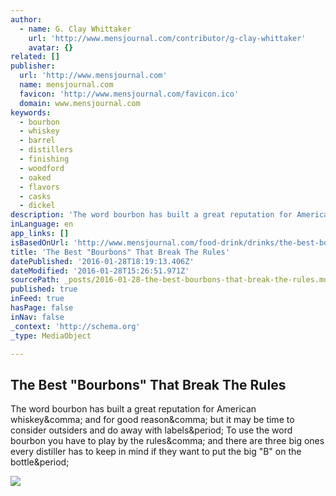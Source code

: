 ```yaml
---
author:
  - name: G. Clay Whittaker
    url: 'http://www.mensjournal.com/contributor/g-clay-whittaker'
    avatar: {}
related: []
publisher:
  url: 'http://www.mensjournal.com'
  name: mensjournal.com
  favicon: 'http://www.mensjournal.com/favicon.ico'
  domain: www.mensjournal.com
keywords:
  - bourbon
  - whiskey
  - barrel
  - distillers
  - finishing
  - woodford
  - oaked
  - flavors
  - casks
  - dickel
description: 'The word bourbon has built a great reputation for American whiskey, and for good reason, but it may be time to consider outsiders and do away with labels. To use the word bourbon you have to play by the rules, and there are three big ones every distiller has to keep in mind if they want to put the big "B" on the bottle.'
inLanguage: en
app_links: []
isBasedOnUrl: 'http://www.mensjournal.com/food-drink/drinks/the-best-bourbons-that-break-the-rules-20160113?utm_medium=email&utm_source=flipboard'
title: 'The Best "Bourbons" That Break The Rules'
datePublished: '2016-01-28T18:19:13.406Z'
dateModified: '2016-01-28T15:26:51.971Z'
sourcePath: _posts/2016-01-28-the-best-bourbons-that-break-the-rules.md
published: true
inFeed: true
hasPage: false
inNav: false
_context: 'http://schema.org'
_type: MediaObject

---
```

<article style=""><h1>The Best "Bourbons" That Break The Rules</h1><p>The word bourbon has built a great reputation for American whiskey&amp;comma; and for good reason&amp;comma; but it may be time to consider outsiders and do away with labels&amp;period; To use the word bourbon you have to play by the rules&amp;comma; and there are three big ones every distiller has to keep in mind if they want to put the big "B" on the bottle&amp;period;</p><img src="http://assets-s3.mensjournal.com/img/essential/the-best-bourbons-that-break-the-rules/618_348_the-best-bourbons-that-break-the-rules.jpg" /></article>